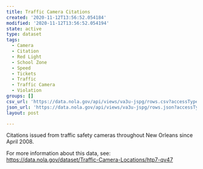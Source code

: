 ```yaml
---
title: Traffic Camera Citations
created: '2020-11-12T13:56:52.054184'
modified: '2020-11-12T13:56:52.054194'
state: active
type: dataset
tags:
  - Camera
  - Citation
  - Red Light
  - School Zone
  - Speed
  - Tickets
  - Traffic
  - Traffic Camera
  - Violation
groups: []
csv_url: 'https://data.nola.gov/api/views/va3u-jspg/rows.csv?accessType=DOWNLOAD'
json_url: 'https://data.nola.gov/api/views/va3u-jspg/rows.json?accessType=DOWNLOAD'
layout: post

---
```

Citations issued from traffic safety cameras throughout New Orleans since April 2008.

For more information about this data, see: https://data.nola.gov/dataset/Traffic-Camera-Locations/htp7-qv47
